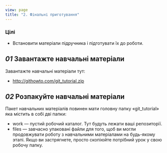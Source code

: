 ```yaml
---
view: page
title: "2. Фінальні приготування"
---
```


<h3>Цілі</h3>

<ul><li>Встановити матеріали підручника і підготувати їх до роботи.</li></ul>

<h2><em>01</em> Завантажте навчальні матеріали</h2>

<p>Завантажте навчальні матеріали тут:</p>

<ul>
<li><a href="http://githowto.com/git_tutorial.zip">http://githowto.com/git_tutorial.zip</a></li>
</ul>

<h2><em>02</em> Розпакуйте навчальні матеріали</h2>

<p>Пакет навчальних матеріалів повинен мати головну папку «git_tutorial» яка містить в собі дві папки:</p>

<ul>
<li>work — пустий робочий каталог. Тут будуть лежати ваші репозиторії.</li>
<li>files — завчасно упаковані файли для того, щоб ви могли продовжувати роботу з навчальними матеріалами на будь-якому этапі. Якщо ви застрягнете, просто скопіюйте потрібний урок у свою робочу папку.</li>
</ul>

